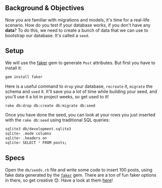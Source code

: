 ## Background & Objectives

Now you are familiar with migrations and models, it's time for a real-life scenario.
How do you test if your database works, if you don't have any **data**?
To do this, we need to create a bunch of data that we can use to bootstrap our database. It's called a `seed`.

## Setup

We will use the [faker](https://github.com/stympy/faker) gem to generate `Post` attributes.
But first you have to install it:

```bash
gem install faker
```

Here is a useful command to `drop` your database, `recreate` it, `migrate` the schema and `seed` it.
It'll save you a lot of time while building your seed, and you'll use it a lot in project weeks, so get used to it!

```bash
rake db:drop db:create db:migrate db:seed
```

Once you have done the seed, you can look at your rows you just inserted with the `rake db:seed` using traditional SQL queries:

```bash
sqlite3 db/development.sqlite3
sqlite> .mode columns
sqlite> .headers on
sqlite> SELECT * FROM posts;
```

## Specs

Open the `db/seeds.rb` file and write some code to insert 100 posts, using
fake data generated by the [`faker`](https://github.com/stympy/faker) gem. 
There are a ton of fun faker options in there, so get creative 😊. 
Have a look at them [here](https://github.com/stympy/faker#faker)!
